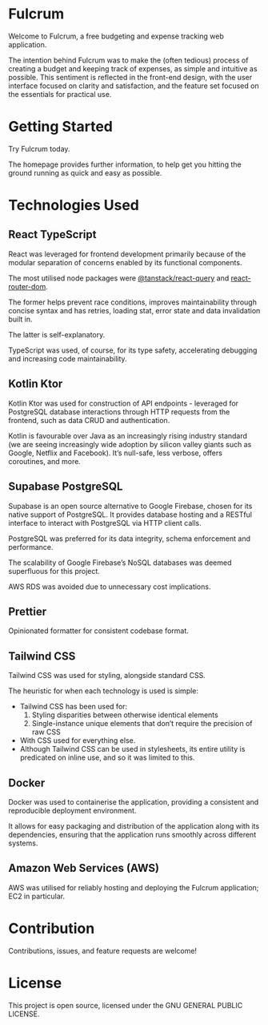 # Fulcrum

Welcome to Fulcrum, a free budgeting and expense tracking web application.

The intention behind Fulcrum was to make the (often tedious) process of creating a budget and keeping track of expenses, as simple and intuitive as possible. This sentiment is reflected in the front-end design, with the user interface focused on clarity and satisfaction, and the feature set focused on the essentials for practical use.



# Getting Started

Try Fulcrum today.

The homepage provides further information, to help get you hitting the ground running as quick and easy as possible.


# Technologies Used

## React TypeScript

React was leveraged for frontend development primarily because of the modular separation of concerns enabled by its functional components.

The most utilised node packages were [@tanstack/react-query](https://www.npmjs.com/package/@tanstack/react-query) and [react-router-dom](https://www.npmjs.com/package/react-router).

The former helps prevent race conditions, improves maintainability through concise syntax and has retries, loading stat, error state and data invalidation built in.

The latter is self-explanatory.

TypeScript was used, of course, for its type safety, accelerating debugging and increasing code maintainability.


## Kotlin Ktor

Kotlin Ktor was used for construction of API endpoints - leveraged for PostgreSQL database interactions through HTTP requests from the frontend, such as data CRUD and authentication.

Kotlin is favourable over Java as an increasingly rising industry standard (we are seeing increasingly wide adoption by silicon valley giants such as Google, Netflix and Facebook). It’s null-safe, less verbose, offers coroutines, and more.


## Supabase PostgreSQL

Supabase is an open source alternative to Google Firebase, chosen for its native support of PostgreSQL. It provides database hosting and a RESTful interface to interact with PostgreSQL via HTTP client calls.

PostgreSQL was preferred for its data integrity, schema enforcement and performance.

The scalability of Google Firebase’s NoSQL databases was deemed superfluous for this project.

AWS RDS was avoided due to unnecessary cost implications.


## Prettier

Opinionated formatter for consistent codebase format.


## Tailwind CSS

Tailwind CSS was used for styling, alongside standard CSS.

The heuristic for when each technology is used is simple:

- Tailwind CSS has been used for:
    1. Styling disparities between otherwise identical elements
    2. Single-instance unique elements that don’t require the precision of raw CSS
- With CSS used for everything else.
- Although Tailwind CSS can be used in stylesheets, its entire utility is predicated on inline use, and so it was limited to this.


## Docker

Docker was used to containerise the application, providing a consistent and reproducible deployment environment.

It allows for easy packaging and distribution of the application along with its dependencies, ensuring that the application runs smoothly across different systems.


## Amazon Web Services (AWS)

AWS was utilised for reliably hosting and deploying the Fulcrum application; EC2 in particular.


# Contribution

Contributions, issues, and feature requests are welcome!


# License

This project is open source, licensed under the GNU GENERAL PUBLIC LICENSE.
